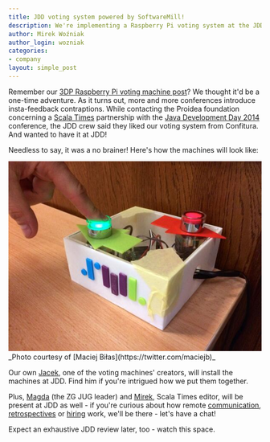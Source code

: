 ```yaml
---
title: JDD voting system powered by SoftwareMill!
description: We're implementing a Raspberry Pi voting system at the JDD 2014 conference. 
author: Mirek Woźniak
author_login: wozniak
categories:
- company
layout: simple_post
---
```


Remember our [3DP Raspberry Pi voting machine post](https://softwaremill.com/3dp-raspberry-pi-ibeacon-conference-voting-machine/)? We thought it'd be a one-time adventure. As it turns out, more and more conferences introduce insta-feedback contraptions. While contacting the Proidea foundation concerning a [Scala Times](http://scalatimes.com) partnership with the [Java Development Day 2014](http://14.jdd.org.pl/) conference, the JDD crew said they liked our voting system from Confitura. And wanted to have it at JDD! 

Needless to say, it was a no brainer! Here's how the machines will look like:

<div style="width=100%; text-align:center">
<img src="/img/uploads/2014/09/confitura-voting.jpg"/>
</div>
_Photo courtesy of [Maciej Biłas](https://twitter.com/maciejb)_

Our own [Jacek](https://twitter.com/rucek), one of the voting machines' creators, will install the machines at JDD. Find him if you're intrigued how we put them together. 

Plus, [Magda](https://twitter.com/magdastozek) (the ZG JUG leader) and [Mirek](https://twitter.com/mirekwozniak), Scala Times editor, will be present at JDD as well - if you're curious about how remote [communication](https://softwaremill.com/skype-hipchat-slack-quest/), [retrospectives](https://softwaremill.com/remote-distributed-retrospective-tools/) or [hiring](https://softwaremill.com/hiring-developers-remote-distributed-company/) work, we'll be there - let's have a chat! 

Expect an exhaustive JDD review later, too - watch this space.